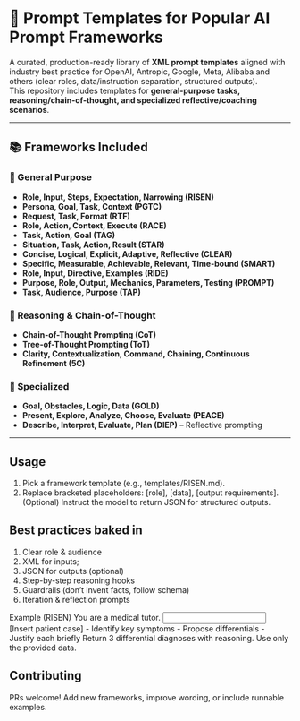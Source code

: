 # 📑 Prompt Templates for Popular AI Prompt Frameworks

A curated, production-ready library of **XML prompt templates** aligned with industry best practice for OpenAI, Antropic, Google, Meta, Alibaba and others (clear roles, data/instruction separation, structured outputs).  
This repository includes templates for **general-purpose tasks, reasoning/chain-of-thought, and specialized reflective/coaching scenarios**.

---

## 📚 Frameworks Included

### 🔹 General Purpose
- **Role, Input, Steps, Expectation, Narrowing (RISEN)**
- **Persona, Goal, Task, Context (PGTC)**
- **Request, Task, Format (RTF)**
- **Role, Action, Context, Execute (RACE)**
- **Task, Action, Goal (TAG)**
- **Situation, Task, Action, Result (STAR)**
- **Concise, Logical, Explicit, Adaptive, Reflective (CLEAR)**
- **Specific, Measurable, Achievable, Relevant, Time-bound (SMART)**
- **Role, Input, Directive, Examples (RIDE)**
- **Purpose, Role, Output, Mechanics, Parameters, Testing (PROMPT)**
- **Task, Audience, Purpose (TAP)**

### 🔹 Reasoning & Chain-of-Thought
- **Chain-of-Thought Prompting (CoT)**
- **Tree-of-Thought Prompting (ToT)**
- **Clarity, Contextualization, Command, Chaining, Continuous Refinement (5C)**

### 🔹 Specialized
- **Goal, Obstacles, Logic, Data (GOLD)**
- **Present, Explore, Analyze, Choose, Evaluate (PEACE)**
- **Describe, Interpret, Evaluate, Plan (DIEP)** – Reflective prompting

---

## Usage

1. Pick a framework template (e.g., templates/RISEN.md).
2. Replace bracketed placeholders: [role], [data], [output requirements].
(Optional) Instruct the model to return JSON for structured outputs.

## Best practices baked in

1. Clear role & audience
2. XML for inputs; 
3. JSON for outputs (optional)
4. Step-by-step reasoning hooks
5. Guardrails (don’t invent facts, follow schema)
6. Iteration & reflection prompts

Example (RISEN)
<prompt>
  <role>You are a medical tutor.</role>
  <input>
    <data>[Insert patient case]</data>
  </input>
  <steps>
    - Identify key symptoms
    - Propose differentials
    - Justify each briefly
  </steps>
  <expectation>Return 3 differential diagnoses with reasoning.</expectation>
  <narrowing>Use only the provided data.</narrowing>
</prompt>

## Contributing
PRs welcome! Add new frameworks, improve wording, or include runnable examples.
